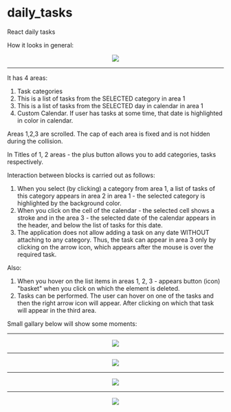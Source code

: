# daily_tasks
React daily tasks

How it looks in general:

<p align="center">
    <img src="https://user-images.githubusercontent.com/18067700/43214569-532aa21e-9042-11e8-9796-b1a2b070efb4.jpg" >
</p>

---------------------------------------------------------------------------------------

It has 4 areas:
  1. Task categories
  2. This is a list of tasks from the SELECTED category in area 1
  3. This is a list of tasks from the SELECTED day in calendar in area 1
  4. Custom Calendar. If user has tasks at some time, that date is highlighted in color in calendar.
  
Areas 1,2,3 are scrolled.
The cap of each area is fixed and is not hidden during the collision.

In Titles of 1, 2 areas - the plus button allows you to add categories, tasks respectively.

Interaction between blocks is carried out as follows:
  1. When you select (by clicking) a category from area 1, a list of tasks of this category appears in area 2
      in area 1 - the selected category is highlighted by the background color.
  2. When you click on the cell of the calendar - the selected cell shows a stroke and in the area 3 - 
    the selected date of the calendar appears in the header, and below the list of tasks for this date.
  3. The application does not allow adding a task on any date WITHOUT attaching to any category.
Thus, the task can appear in area 3 only by clicking on the arrow icon, which appears after the mouse is over the required task.

Also:
1. When you hover on the list items in areas 1, 2, 3 - appears button (icon) "basket" when you click on which the element is deleted.
2. Tasks can be performed. The user can hover on one of the tasks and then the right arrow icon will appear. 
  After clicking on which that task will appear in the third area.
  
  Small gallary below will show some moments:

---------------------------------------------------------------------------------------

<p align="center">
    <img src="https://user-images.githubusercontent.com/18067700/43217327-f8994c44-9049-11e8-8ea7-74fb22a77e43.jpg" >
</p>

---------------------------------------------------------------------------------------

<p align="center">
    <img src="https://user-images.githubusercontent.com/18067700/43217369-231047b6-904a-11e8-98a6-8491d1860ed5.jpg" >
</p>

---------------------------------------------------------------------------------------

<p align="center">
    <img src="https://user-images.githubusercontent.com/18067700/43217423-4402d704-904a-11e8-8cdb-196b759e4247.jpg" >
</p>

---------------------------------------------------------------------------------------

<p align="center">
    <img src="https://user-images.githubusercontent.com/18067700/43217458-5f8ca19e-904a-11e8-9a6b-a674b5b07702.jpg" >
</p>
